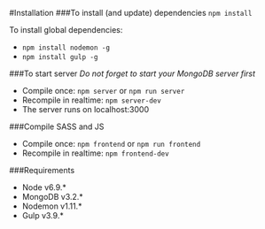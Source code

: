 #Installation
###To install (and update) dependencies
`npm install`

To install global dependencies:
* `npm install nodemon -g`
* `npm install gulp -g`

###To start server
_Do not forget to start your MongoDB server first_ 
* Compile once: `npm server` or `npm run server`
* Recompile in realtime: `npm server-dev`
* The server runs on localhost:3000

###Compile SASS and JS
* Compile once: `npm frontend` or `npm run frontend`
* Recompile in realtime: `npm frontend-dev`

###Requirements
* Node v6.9.*
* MongoDB v3.2.*
* Nodemon v1.11.*
* Gulp v3.9.*
